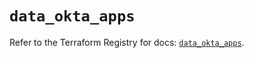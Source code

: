 # `data_okta_apps`

Refer to the Terraform Registry for docs: [`data_okta_apps`](https://registry.terraform.io/providers/okta/okta/4.18.0/docs/data-sources/apps).
